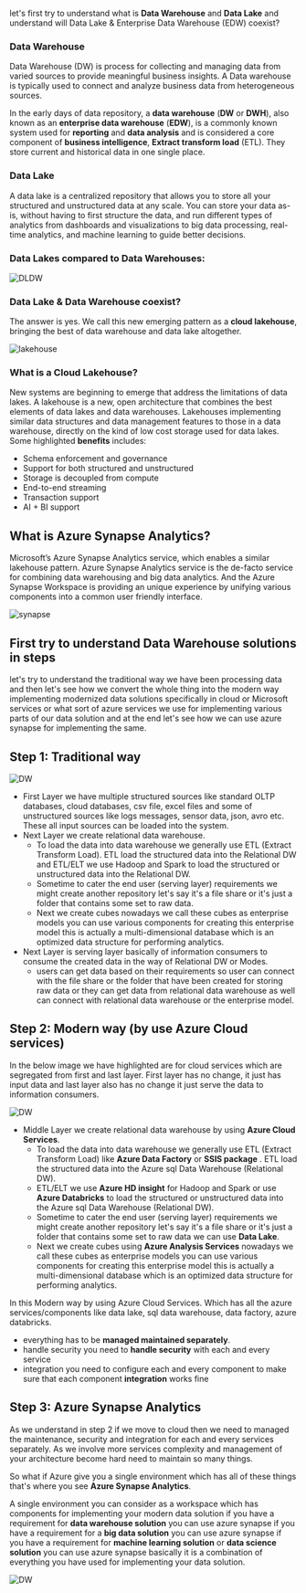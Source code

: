 
let's first try to understand what is **Data Warehouse** and **Data Lake** and understand will Data Lake & Enterprise Data Warehouse (EDW) coexist?

### Data Warehouse
Data Warehouse (DW) is process for collecting and managing data from varied sources to provide meaningful business insights. A Data warehouse is typically used to connect and analyze business data from heterogeneous sources.

In the early days of data repository, a **data warehouse** (**DW** or **DWH**), also known as an **enterprise data  warehouse** (**EDW**), is a commonly known system used for **reporting** and **data analysis** and is considered a core component of **business intelligence**, **Extract transform load** (ETL). They store current and historical data in one single place.

### Data Lake
A data lake is a centralized repository that allows you to store all your structured and unstructured data at any scale. You can store your data as-is, without having to first structure the data, and run different types of analytics from dashboards and visualizations to big data processing, real-time analytics, and machine learning to guide better decisions.

### Data Lakes compared to Data Warehouses:

![DLDW](https://github.com/gurditsingh/blog/blob/gh-pages/_screenshots/DataLake_DataWarehouse.jpg?raw=true)

### Data Lake & Data Warehouse coexist?
The answer is yes. We call this new emerging pattern as a **cloud lakehouse**, bringing the best of data warehouse and data lake altogether.

![lakehouse](https://github.com/gurditsingh/blog/blob/gh-pages/_screenshots/data-lakehouse.png?raw=true)

### What is a Cloud Lakehouse?
New systems are beginning to emerge that address the limitations of data lakes. A lakehouse is a new, open architecture that combines the best elements of data lakes and data warehouses. Lakehouses implementing similar data structures and data management features to those in a data warehouse, directly on the kind of low cost storage used for data lakes. Some highlighted **benefits** includes:

 - Schema enforcement and governance
 - Support for both structured and unstructured
 - Storage is decoupled from compute
 - End-to-end streaming
 - Transaction support
 - AI + BI support

## What is Azure Synapse Analytics?

Microsoft’s Azure Synapse Analytics service, which enables a similar lakehouse pattern. Azure Synapse Analytics service is the de-facto service for combining data warehousing and big data analytics. And the Azure Synapse Workspace is providing an unique experience by unifying various components into a common user friendly interface.

![synapse](https://github.com/gurditsingh/blog/blob/gh-pages/_screenshots/azure-synapse.png?raw=true)

## First try to understand Data Warehouse solutions in steps
let's try to understand the traditional way we have been processing data and then let's see how we convert the whole thing into the modern way implementing modernized data solutions specifically in cloud or Microsoft services or what sort of azure services we use for implementing various parts of our data solution and at the end let's see how we can use azure synapse for implementing the same.

## Step 1: Traditional way

![DW](https://github.com/gurditsingh/blog/blob/gh-pages/_screenshots/old-way-DWH.jpg?raw=true)

 - First Layer we have multiple structured sources like standard OLTP databases, cloud databases, csv file, excel files and some of unstructured sources like logs messages, sensor data, json, avro etc. These all input sources can be loaded into the system.
 - Next Layer we create relational data warehouse. 
	 - To load the data into data warehouse we generally use ETL (Extract Transform Load). ETL load the structured data into the Relational DW and ETL/ELT we use Hadoop and Spark to load the structured or unstructured data into the Relational DW.
	 - Sometime to cater the end user (serving layer) requirements we might create another repository let's say it's a file share or it's just a folder that contains some set to raw data.
	 - Next we create cubes nowadays we call these cubes as enterprise models you can use various components for creating this enterprise model this is actually a multi-dimensional database which is an optimized data structure for performing analytics.
- Next Layer is serving layer basically of information consumers to consume the created data in the way of Relational DW or Modes.
	- users can get data based on their requirements so user can connect with the file share or the folder that have been created for storing raw data or they can get data from relational data warehouse as well can connect with relational data warehouse or the enterprise  model.


## Step 2: Modern way (by use Azure Cloud services)
In the below image we have highlighted are for cloud services which are segregated from first and last layer. First layer has no change, it just has input data and last layer also has no change it just serve the data to information consumers.

![DW](https://github.com/gurditsingh/blog/blob/gh-pages/_screenshots/new-cloud-way-DWH.jpg?raw=true)

 - Middle Layer we create relational data warehouse by using **Azure Cloud Services**.
	 -  To load the data into data warehouse we generally use ETL (Extract Transform Load) like **Azure Data Factory** or **SSIS package** . ETL load the structured data into the Azure sql Data Warehouse (Relational DW).
	 -  ETL/ELT we use **Azure HD insight** for Hadoop and Spark or use **Azure Databricks** to load the structured or unstructured data into the  Azure sql Data Warehouse (Relational DW).
	 - Sometime to cater the end user (serving layer) requirements we might create another repository let's say it's a file share or it's just a folder that contains some set to raw data we can use **Data Lake**.
	 - Next we create cubes using **Azure Analysis Services** nowadays we call these cubes as enterprise models you can use various components for creating this enterprise model this is actually a multi-dimensional database which is an optimized data structure for performing analytics.

In this Modern way by using Azure Cloud Services. Which has all the azure services/components like data lake, sql data warehouse, data factory, azure databricks.
 - everything has to be **managed maintained separately**.
 - handle security you need to **handle security** with each and every service
 - integration you need to configure each and every component to make sure that each component **integration** works fine


## Step 3: Azure Synapse Analytics
As we understand in step 2 if we move to cloud then we need to managed the maintenance, security and integration for each and every services separately. As we involve more services complexity and management of your architecture become hard need to maintain so many things.

So what if Azure give you a single environment which has all of these things that's where you see **Azure Synapse Analytics**.

A single environment you can consider as a workspace which has components for implementing your modern data solution if you have a requirement for **data warehouse solution** you can use azure synapse if you have a requirement for a **big data solution** you can use azure synapse if you have a requirement for **machine learning solution** or **data science solution** you can use azure synapse basically it is a combination of everything you have used for implementing your data solution.

![DW](https://github.com/gurditsingh/blog/blob/gh-pages/_screenshots/Cloud-DWH.jpg?raw=true)
<!--stackedit_data:
eyJoaXN0b3J5IjpbLTEwNzE0MTA1ODYsLTIxMDEwNTY3LC03MT
E3MDgzNjEsLTM5NjcxNzI4Niw2ODU1MzA3OTEsNzE1MzAyNzUy
LDE4NzQ3OTEzNDIsLTk4NDIxMzMxNywxNjMwMzI4ODUzLC0xNT
k1MjkxNTYsLTEyMjYyODA4ODcsLTE0Njk1MTIwMDgsLTE2OTU1
MTA2OTUsMzAzNzgzMjYxLDE0NTM4OTYwMTIsLTIwNTM3NTQ2Mj
csLTIwOTYyMzg5OCwtODA0NTU5MTE2LDU5ODU4MDkxNiwtNjAz
MjA0OTQzXX0=
-->